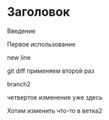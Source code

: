 # Заголовок

Введение

Первое использование

new line

git diff применяем второй раз

branch2

четвертое изменение уже здесь

Хотим изменить что-то в ветка2
